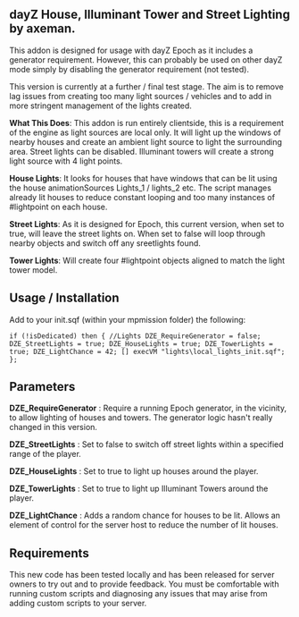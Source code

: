 dayZ House, Illuminant Tower and Street Lighting by axeman.
-----------------------------------------------------------

This addon is designed for usage with dayZ Epoch as it includes a generator requirement. However, this can probably be used on other dayZ mode simply by disabling the generator requirement (not tested).

This version is currently at a further / final test stage. The aim is to remove lag issues from creating too many light sources / vehicles and to add in more stringent management of the lights created.

**What This Does**: This addon is run entirely clientside, this is a requirement of the engine as light sources are local only. It will light up the windows of nearby houses and create an ambient light source to light the surrounding area. Street lights can be disabled. Illuminant towers will create a strong light source with 4 light points.

**House Lights**: It looks for houses that have windows that can be lit using the house animationSources Lights_1 / lights_2 etc. The script manages already lit houses to reduce constant looping and too many instances of #lightpoint on each house.

**Street Lights**: As it is designed for Epoch, this current version, when set to true, will leave the street lights on. When set to false will loop through nearby objects and switch off any sreetlights found.

**Tower Lights**: Will create four #lightpoint objects aligned to match the light tower model.


Usage / Installation
--------------------

Add to your init.sqf (within your mpmission folder) the following:

`if (!isDedicated) then {
//Lights
	DZE_RequireGenerator = false;
	DZE_StreetLights = true;
	DZE_HouseLights = true;
	DZE_TowerLights = true;
	DZE_LightChance = 42;
	[] execVM "lights\local_lights_init.sqf";
};`

Parameters
---------

**DZE_RequireGenerator** : Require a running Epoch generator, in the vicinity, to allow lighting of houses and towers. The generator logic hasn't really changed in this version.

**DZE_StreetLights** : Set to false to switch off street lights within a specified range of the player.

**DZE_HouseLights** : Set to true to light up houses around the player.

**DZE_TowerLights** : Set to true to light up Illuminant Towers around the player.

**DZE_LightChance** : Adds a random chance for houses to be lit. Allows an element of control for the server host to reduce the number of lit houses.


Requirements
------------

This new code has been tested locally and has been released for server owners to try out and to provide feedback. You must be comfortable with running custom scripts and diagnosing any issues that may arise from adding custom scripts to your server.
